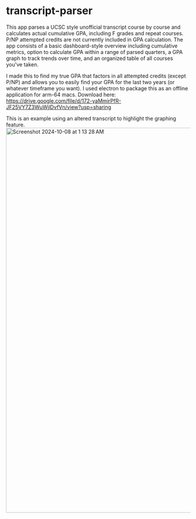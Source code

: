 # transcript-parser
This app parses a UCSC style unofficial transcript course by course and calculates actual cumulative GPA, including F grades and repeat courses. P/NP attempted credits are not currently included in GPA calculation. The app consists of a basic dashboard-style overview including cumulative metrics, option to calculate GPA within a range of parsed quarters, a GPA graph to track trends over time, and an organized table of all courses you've taken.

I made this to find my true GPA that factors in all attempted credits (except P/NP) and allows you to easily find your GPA for the last two years (or whatever timeframe you want). I used electron to package this as an offline application for arm-64 macs. Download here: https://drive.google.com/file/d/172-yaMmirPfR-JF25VY7Z3WuWjlDvfVn/view?usp=sharing

This is an example using an altered transcript to highlight the graphing feature.
<img width="1049" alt="Screenshot 2024-10-08 at 1 13 28 AM" src="https://github.com/user-attachments/assets/f5f259bb-1f14-40a0-b3d9-9b364ed1736e">
